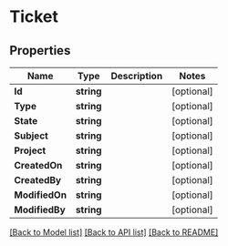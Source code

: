 # Ticket

## Properties

Name | Type | Description | Notes
------------ | ------------- | ------------- | -------------
**Id** | **string** |  | [optional] 
**Type** | **string** |  | [optional] 
**State** | **string** |  | [optional] 
**Subject** | **string** |  | [optional] 
**Project** | **string** |  | [optional] 
**CreatedOn** | **string** |  | [optional] 
**CreatedBy** | **string** |  | [optional] 
**ModifiedOn** | **string** |  | [optional] 
**ModifiedBy** | **string** |  | [optional] 

[[Back to Model list]](../README.md#documentation-for-models) [[Back to API list]](../README.md#documentation-for-api-endpoints) [[Back to README]](../README.md)


